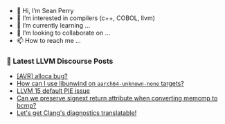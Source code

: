 - 👋 Hi, I’m Sean Perry
- 👀 I’m interested in compilers (c++, COBOL, llvm)
- 🌱 I’m currently learning ...
- 💞️ I’m looking to collaborate on ...
- 📫 How to reach me ...

<!---
s66perry/s66perry is a ✨ special ✨ repository because its `README.md` (this file) appears on your GitHub profile.
You can click the Preview link to take a look at your changes.
--->
### 📕 Latest LLVM Discourse Posts

<!-- DISCOURSE-LLVM:START -->
- [[AVR] alloca bug?](https://discourse.llvm.org/t/avr-alloca-bug/67080#post_7)
- [How can I use libunwind on `aarch64-unknown-none` targets?](https://discourse.llvm.org/t/how-can-i-use-libunwind-on-aarch64-unknown-none-targets/67129#post_1)
- [LLVM 15 default PIE issue](https://discourse.llvm.org/t/llvm-15-default-pie-issue/67125#post_2)
- [Can we preserve signext return attribute when converting memcmp to bcmp?](https://discourse.llvm.org/t/can-we-preserve-signext-return-attribute-when-converting-memcmp-to-bcmp/67126#post_1)
- [Let&#39;s get Clang&#39;s diagnostics translatable!](https://discourse.llvm.org/t/lets-get-clangs-diagnostics-translatable/67094?page=2#post_32)
<!-- DISCOURSE-LLVM:END -->

